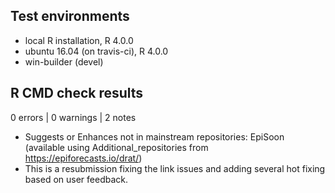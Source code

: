 ## Test environments
* local R installation, R 4.0.0
* ubuntu 16.04 (on travis-ci), R 4.0.0
* win-builder (devel)

## R CMD check results

0 errors | 0 warnings | 2 notes

* Suggests or Enhances not in mainstream repositories: EpiSoon (available using Additional_repositories from https://epiforecasts.io/drat/)
* This is a resubmission fixing the link issues and adding several hot fixing based on user feedback.